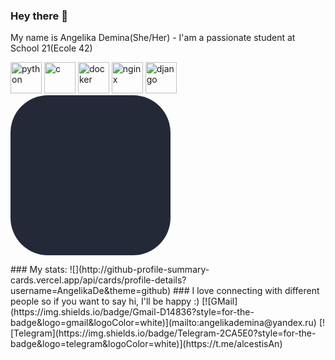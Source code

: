 ### Hey there 👋
My name is Angelika Demina(She/Her) - I'am a passionate student at School 21(Ecole 42)
<p align="left">
<img src="https://icongr.am/devicon/python-original.svg?size=128&color=currentColor" alt="python" width="50"/>
<img src="https://icongr.am/devicon/c-original.svg?size=128&color=currentColor" alt="c" width="50" height="50"/>
<img src="https://icongr.am/devicon/docker-original-wordmark.svg?size=128&color=currentColor" alt="docker" width="50" height="50" />
<img src="https://icongr.am/devicon/nginx-original.svg?size=128&color=currentColor" alt="nginx" width="50" height="50"/>
<img src="https://icongr.am/devicon/django-original.svg" alt="django" width="50" height="50"/>
<svg xmlns="http://www.w3.org/2000/svg" width="256" height="256" fill="none" viewBox="0 0 256 256"><rect width="256" height="256" fill="#242938" rx="60"/>
</p>
### My stats:
 ![](http://github-profile-summary-cards.vercel.app/api/cards/profile-details?username=AngelikaDe&theme=github)
### I love connecting with different people so if you want to say hi, I'll be happy :)
 [![GMail](https://img.shields.io/badge/Gmail-D14836?style=for-the-badge&logo=gmail&logoColor=white)](mailto:angelikademina@yandex.ru)
 [![Telegram](https://img.shields.io/badge/Telegram-2CA5E0?style=for-the-badge&logo=telegram&logoColor=white)](https://t.me/alcestisAn)
